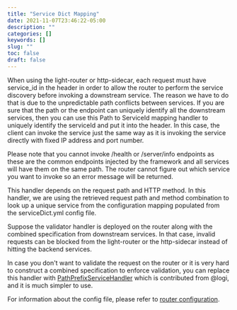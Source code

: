 ```yaml
---
title: "Service Dict Mapping"
date: 2021-11-07T23:46:22-05:00
description: ""
categories: []
keywords: []
slug: ""
toc: false
draft: false
---
```


When using the light-router or http-sidecar, each request must have service_id in the header in order to allow the router to perform the service discovery before invoking a downstream service. The reason we have to do that is due to the unpredictable path conflicts between services. If you are sure that the path or the endpoint can uniquely identify all the downstream services, then you can use this Path to ServiceId mapping handler to uniquely identify the serviceId and put it into the header. In this case, the client can invoke the service just the same way as it is invoking the service directly with fixed IP address and port number.

Please note that you cannot invoke /health or /server/info endpoints as these are the common endpoints injected by the framework and all services will have them on the same path. The router cannot figure out which service you want to invoke so an error message will be returned.

This handler depends on the request path and HTTP method. In this handler, we are using the retrieved request path and method combination to look up a unique service from the configuration mapping populated from the serviceDict.yml config file. 

Suppose the validator handler is deployed on the router along with the combined specification from downstream services. In that case, invalid requests can be blocked from the light-router or the http-sidecar instead of hitting the backend services. 

In case you don't want to validate the request on the router or it is very hard to construct a combined specification to enforce validation, you can replace this handler with [PathPrefixServiceHandler][] which is contributed from @logi, and it is much simpler to use. 

For information about the config file, please refer to [router configuration][].

[router configuration]: /service/router/configuration/
[PathPrefixServiceHandler]: /service/router/path-prefix-service/
